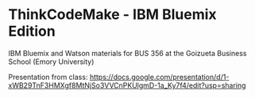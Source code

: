 # ThinkCodeMake - IBM Bluemix Edition
IBM Bluemix and Watson materials for BUS 356 at the Goizueta Business School (Emory University)

Presentation from class: https://docs.google.com/presentation/d/1-xWB29TnF3HMXgf8MtNjSo3VVCnPKUlgmD-1a_Ky7f4/edit?usp=sharing
